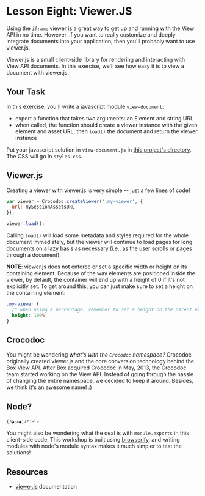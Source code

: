 # Lesson Eight: Viewer.JS

Using the `iframe` viewer is a great way to get up and running with the View API in no time. However, if you want to really customize and deeply integrate documents into your application, then you'll probably want to use viewer.js.

Viewer.js is a small client-side library for rendering and interacting with View API documents. In this exercise, we'll see how easy it is to view a document with viewer.js.


## Your Task

In this exercise, you'll write a javascript module `view-document`:
- export a function that takes two arguments: an Element and string URL
- when called, the function should create a viewer instance with the given element and asset URL, then `load()` the document and return the viewer instance

Put your javascript solution in `view-document.js` in [this project's directory](/open/08-viewer-js). The CSS will go in `styles.css`.


## Viewer.js

Creating a viewer with viewer.js is very simple -- just a few lines of code!

```js
var viewer = Crocodoc.createViewer('.my-viewer', {
  url: mySessionAssetsURL
});

viewer.load();
```

Calling `load()` will load some metadata and styles required for the whole document immediately, but the viewer will continue to load pages for long documents on a lazy basis as necessary (i.e., as the user scrolls or pages through a document).

**NOTE**: viewer.js does not enforce or set a specific width or height on its containing element. Because of the way elements are positioned inside the viewer, by default, the container will end up with a height of 0 if it's not explicitly set. To get around this, you can just make sure to set a height on the containing element:
```css
.my-viewer {
  /* when using a percentage, remember to set a height on the parent element as well! */
  height: 100%;
}
```


## Crocodoc

You might be wondering *what's with the `Crocodoc` namespace?* Crocodoc originally created viewer.js and the core conversion technology behind the Box View API. After Box acquired Crocodoc in May, 2013, the Crocodoc team started working on the View API. Instead of going through the hassle of changing the entire namespace, we decided to keep it around. Besides, we think it's an awesome name! :)


## Node?

`(ﾉ◕ヮ◕)ﾉ*:･ﾟ✧`

You might also be wondering what the deal is with `module.exports` in this client-side code. This workshop is built using [browserify](http://browserify.org/), and writing modules with node's module syntax makes it much simpler to test the solutions!


## Resources

* [viewer.js](https://github.com/box/viewer.js/blob/master/README.md) documentation
